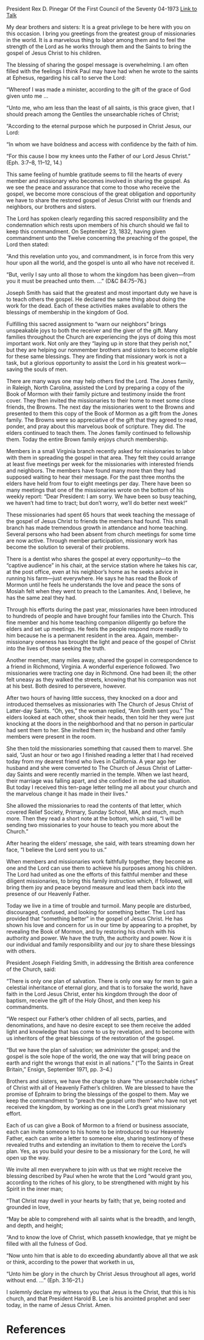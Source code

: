 President Rex D. Pinegar
Of the First Council of the Seventy
04-1973
[Link to Talk](https://www.churchofjesuschrist.org/study/general-conference/1973/04/share-the-unsearchable-riches-of-christ?lang=eng)

My dear brothers and sisters: It is a great privilege to be here with you on this occasion. I bring you greetings from the greatest group of missionaries in the world. It is a marvelous thing to labor among them and to feel the strength of the Lord as he works through them and the Saints to bring the gospel of Jesus Christ to his children.

The blessing of sharing the gospel message is overwhelming. I am often filled with the feelings I think Paul may have had when he wrote to the saints at Ephesus, regarding his call to serve the Lord:

“Whereof I was made a minister, according to the gift of the grace of God given unto me …

“Unto me, who am less than the least of all saints, is this grace given, that I should preach among the Gentiles the unsearchable riches of Christ;

“According to the eternal purpose which he purposed in Christ Jesus, our Lord:

“In whom we have boldness and access with confidence by the faith of him.

“For this cause I bow my knees unto the Father of our Lord Jesus Christ.” (Eph. 3:7–8, 11–12, 14.)

This same feeling of humble gratitude seems to fill the hearts of every member and missionary who becomes involved in sharing the gospel. As we see the peace and assurance that come to those who receive the gospel, we become more conscious of the great obligation and opportunity we have to share the restored gospel of Jesus Christ with our friends and neighbors, our brothers and sisters.

The Lord has spoken clearly regarding this sacred responsibility and the condemnation which rests upon members of his church should we fail to keep this commandment. On September 23, 1832, having given commandment unto the Twelve concerning the preaching of the gospel, the Lord then stated:

“And this revelation unto you, and commandment, is in force from this very hour upon all the world, and the gospel is unto all who have not received it.

“But, verily I say unto all those to whom the kingdom has been given—from you it must be preached unto them. …” (D&C 84:75–76.)

Joseph Smith has said that the greatest and most important duty we have is to teach others the gospel. He declared the same thing about doing the work for the dead. Each of these activities makes available to others the blessings of membership in the kingdom of God.

Fulfilling this sacred assignment to “warn our neighbors” brings unspeakable joys to both the receiver and the giver of the gift. Many families throughout the Church are experiencing the joys of doing this most important work. Not only are they “laying up in store that they perish not,” but they are helping our nonmember brothers and sisters to become eligible for these same blessings. They are finding that missionary work is not a task, but a glorious opportunity to assist the Lord in his greatest work—saving the souls of men.

There are many ways one may help others find the Lord. The Jones family, in Raleigh, North Carolina, assisted the Lord by preparing a copy of the Book of Mormon with their family picture and testimony inside the front cover. They then invited the missionaries to their home to meet some close friends, the Browns. The next day the missionaries went to the Browns and presented to them this copy of the Book of Mormon as a gift from the Jones family. The Browns were so appreciative of the gift that they agreed to read, ponder, and pray about this marvelous book of scripture. They did. The elders continued to teach them. The Jones family continued to fellowship them. Today the entire Brown family enjoys church membership.

Members in a small Virginia branch recently asked for missionaries to labor with them in spreading the gospel in that area. They felt they could arrange at least five meetings per week for the missionaries with interested friends and neighbors. The members have found many more than they had supposed waiting to hear their message. For the past three months the elders have held from four to eight meetings per day. There have been so many meetings that one of the missionaries wrote on the bottom of his weekly report: “Dear President: I am sorry. We have been so busy teaching, we haven’t had time to tract; but don’t worry, we’ll do better next week!”

These missionaries had spent 65 hours that week teaching the message of the gospel of Jesus Christ to friends the members had found. This small branch has made tremendous growth in attendance and home teaching. Several persons who had been absent from church meetings for some time are now active. Through member participation, missionary work has become the solution to several of their problems.

There is a dentist who shares the gospel at every opportunity—to the “captive audience” in his chair, at the service station where he takes his car, at the post office, even at his neighbor’s home as he seeks advice in running his farm—just everywhere. He says he has read the Book of Mormon until he feels he understands the love and peace the sons of Mosiah felt when they went to preach to the Lamanites. And, I believe, he has the same zeal they had.

Through his efforts during the past year, missionaries have been introduced to hundreds of people and have brought four families into the Church. This fine member and his home teaching companion diligently go before the elders and set up meetings. He feels the people respond more readily to him because he is a permanent resident in the area. Again, member-missionary oneness has brought the light and peace of the gospel of Christ into the lives of those seeking the truth.

Another member, many miles away, shared the gospel in correspondence to a friend in Richmond, Virginia. A wonderful experience followed. Two missionaries were tracting one day in Richmond. One had been ill; the other felt uneasy as they walked the streets, knowing that his companion was not at his best. Both desired to persevere, however.

After two hours of having little success, they knocked on a door and introduced themselves as missionaries with The Church of Jesus Christ of Latter-day Saints. “Oh, yes,” the woman replied, “Ann Smith sent you.” The elders looked at each other, shook their heads, then told her they were just knocking at the doors in the neighborhood and that no person in particular had sent them to her. She invited them in; the husband and other family members were present in the room.

She then told the missionaries something that caused them to marvel. She said, “Just an hour or two ago I finished reading a letter that I had received today from my dearest friend who lives in California. A year ago her husband and she were converted to The Church of Jesus Christ of Latter-day Saints and were recently married in the temple. When we last heard, their marriage was falling apart, and she confided in me the sad situation. But today I received this ten-page letter telling me all about your church and the marvelous change it has made in their lives.”

She allowed the missionaries to read the contents of that letter, which covered Relief Society, Primary, Sunday School, MIA, and much, much more. Then they read a short note at the bottom, which said, “I will be sending two missionaries to your house to teach you more about the Church.”

After hearing the elders’ message, she said, with tears streaming down her face, “I believe the Lord sent you to us.”

When members and missionaries work faithfully together, they become as one and the Lord can use them to achieve his purposes among his children. The Lord had united as one the efforts of this faithful member and these diligent missionaries, to bring this family instruction which, if followed, will bring them joy and peace beyond measure and lead them back into the presence of our Heavenly Father.

Today we live in a time of trouble and turmoil. Many people are disturbed, discouraged, confused, and looking for something better. The Lord has provided that “something better” in the gospel of Jesus Christ. He has shown his love and concern for us in our time by appearing to a prophet, by revealing the Book of Mormon, and by restoring his church with his authority and power. We have the truth, the authority and power. Now it is our individual and family responsibility and our joy to share these blessings with others.

President Joseph Fielding Smith, in addressing the British area conference of the Church, said:

“There is only one plan of salvation. There is only one way for men to gain a celestial inheritance of eternal glory, and that is to forsake the world, have faith in the Lord Jesus Christ, enter his kingdom through the door of baptism, receive the gift of the Holy Ghost, and then keep his commandments.

“We respect our Father’s other children of all sects, parties, and denominations, and have no desire except to see them receive the added light and knowledge that has come to us by revelation, and to become with us inheritors of the great blessings of the restoration of the gospel.

“But we have the plan of salvation; we administer the gospel; and the gospel is the sole hope of the world, the one way that will bring peace on earth and right the wrongs that exist in all nations.” (“To the Saints in Great Britain,” Ensign, September 1971, pp. 3–4.)

Brothers and sisters, we have the charge to share “the unsearchable riches” of Christ with all of Heavenly Father’s children. We are blessed to have the promise of Ephraim to bring the blessings of the gospel to them. May we keep the commandment to “preach the gospel unto them” who have not yet received the kingdom, by working as one in the Lord’s great missionary effort.

Each of us can give a Book of Mormon to a friend or business associate, each can invite someone to his home to be introduced to our Heavenly Father, each can write a letter to someone else, sharing testimony of these revealed truths and extending an invitation to them to receive the Lord’s plan. Yes, as you build your desire to be a missionary for the Lord, he will open up the way.

We invite all men everywhere to join with us that we might receive the blessing described by Paul when he wrote that the Lord “would grant you, according to the riches of his glory, to be strengthened with might by his Spirit in the inner man;

“That Christ may dwell in your hearts by faith; that ye, being rooted and grounded in love,

“May be able to comprehend with all saints what is the breadth, and length, and depth, and height;

“And to know the love of Christ, which passeth knowledge, that ye might be filled with all the fulness of God.

“Now unto him that is able to do exceeding abundantly above all that we ask or think, according to the power that worketh in us,

“Unto him be glory in the church by Christ Jesus throughout all ages, world without end. …” (Eph. 3:16–21.)

I solemnly declare my witness to you that Jesus is the Christ, that this is his church, and that President Harold B. Lee is his anointed prophet and seer today, in the name of Jesus Christ. Amen.

# References
